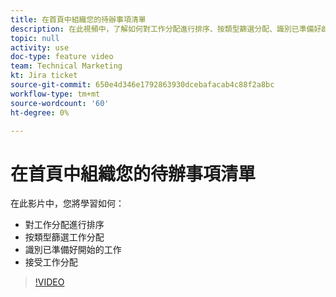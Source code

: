 ```yaml
---
title: 在首頁中組織您的待辦事項清單
description: 在此視頻中，了解如何對工作分配進行排序、按類型篩選分配、識別已準備好啟動的工作，以及接受工作分配。
topic: null
activity: use
doc-type: feature video
team: Technical Marketing
kt: Jira ticket
source-git-commit: 650e4d346e1792863930dcebafacab4c88f2a8bc
workflow-type: tm+mt
source-wordcount: '60'
ht-degree: 0%

---
```


# 在首頁中組織您的待辦事項清單

在此影片中，您將學習如何：

* 對工作分配進行排序
* 按類型篩選工作分配
* 識別已準備好開始的工作
* 接受工作分配

>[!VIDEO](https://video.tv.adobe.com/v/335099/?quality=12&learn=on)
